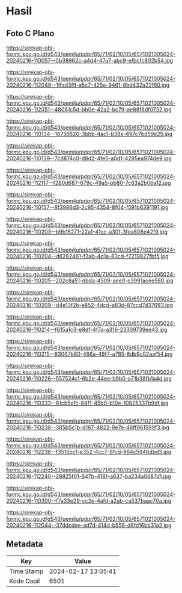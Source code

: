 # Hasil

## Foto C Plano

https://sirekap-obj-formc.kpu.go.id/d543/pemilu/pdpr/65/71/02/10/05/6571021005024-20240216-110057--0b38962c-a4d4-47a7-abc9-efbcfc802b54.jpg

https://sirekap-obj-formc.kpu.go.id/d543/pemilu/pdpr/65/71/02/10/05/6571021005024-20240216-112048--1ffad3f9-a5c7-425e-9461-8bd432a22f60.jpg

https://sirekap-obj-formc.kpu.go.id/d543/pemilu/pdpr/65/71/02/10/05/6571021005024-20240216-112051--48081c5d-bb0e-42a2-bc79-ae88f8df0732.jpg

https://sirekap-obj-formc.kpu.go.id/d543/pemilu/pdpr/65/71/02/10/05/6571021005024-20240216-110134--16736520-3bbb-4ac1-b38e-697c7bd59e25.jpg

https://sirekap-obj-formc.kpu.go.id/d543/pemilu/pdpr/65/71/02/10/05/6571021005024-20240216-110139--7cd874c0-d8d2-4fe5-a0d1-4295ea974de9.jpg

https://sirekap-obj-formc.kpu.go.id/d543/pemilu/pdpr/65/71/02/10/05/6571021005024-20240216-112117--f280d687-679c-49a5-bb80-7c63a2b06a12.jpg

https://sirekap-obj-formc.kpu.go.id/d543/pemilu/pdpr/65/71/02/10/05/6571021005024-20240216-110157--8f3986d3-2c95-4354-8f04-f591b6391191.jpg

https://sirekap-obj-formc.kpu.go.id/d543/pemilu/pdpr/65/71/02/10/05/6571021005024-20240216-110203--b9b16271-22a1-41cc-a30f-3fea808e42f9.jpg

https://sirekap-obj-formc.kpu.go.id/d543/pemilu/pdpr/65/71/02/10/05/6571021005024-20240216-110204--d6282461-f2ab-4d1a-83cd-f7219827fbf5.jpg

https://sirekap-obj-formc.kpu.go.id/d543/pemilu/pdpr/65/71/02/10/05/6571021005024-20240216-110205--202c8a51-dbda-4509-aee0-c3991acee580.jpg

https://sirekap-obj-formc.kpu.go.id/d543/pemilu/pdpr/65/71/02/10/05/6571021005024-20240216-110209--d4e13f2b-a852-4dcd-a83d-87ccd7d37693.jpg

https://sirekap-obj-formc.kpu.go.id/d543/pemilu/pdpr/65/71/02/10/05/6571021005024-20240216-110214--f615a1c3-e8df-4f7a-a316-23309739ee43.jpg

https://sirekap-obj-formc.kpu.go.id/d543/pemilu/pdpr/65/71/02/10/05/6571021005024-20240216-110215--83067b80-466a-49f7-a785-8db9c02aaf54.jpg

https://sirekap-obj-formc.kpu.go.id/d543/pemilu/pdpr/65/71/02/10/05/6571021005024-20240216-110226--557524c1-6b2e-44ee-b9b0-a71b38fb1a4d.jpg

https://sirekap-obj-formc.kpu.go.id/d543/pemilu/pdpr/65/71/02/10/05/6571021005024-20240216-110233--81cb5efc-84f1-45b0-b10e-10825337b9df.jpg

https://sirekap-obj-formc.kpu.go.id/d543/pemilu/pdpr/65/71/02/10/05/6571021005024-20240216-110238--385b5c1b-d187-4822-9e7e-46ff961599f3.jpg

https://sirekap-obj-formc.kpu.go.id/d543/pemilu/pdpr/65/71/02/10/05/6571021005024-20240216-112236--f3515bcf-e352-4cc7-8fcd-964c5946dbd3.jpg

https://sirekap-obj-formc.kpu.go.id/d543/pemilu/pdpr/65/71/02/10/05/6571021005024-20240216-112240--28825f01-647b-4181-a637-ba234a0d87d1.jpg

https://sirekap-obj-formc.kpu.go.id/d543/pemilu/pdpr/65/71/02/10/05/6571021005024-20240216-110300--f7a33e29-cc2e-4afd-a2ab-ca537baac70a.jpg

https://sirekap-obj-formc.kpu.go.id/d543/pemilu/pdpr/65/71/02/10/05/6571021005024-20240216-112044--37ddcdee-ad7d-414d-b556-d6fd16bb31a2.jpg


## Metadata

| Key        | Value               |
| ---------- | ------------------- |
| Time Stamp | 2024-02-17 13:05:41 |
| Kode Dapil | 6501                |



